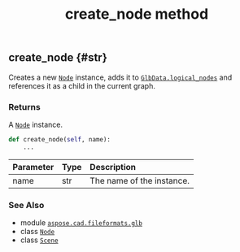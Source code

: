 ﻿---
title: create_node method
second_title: Aspose.CAD for Python via .NET API References
description: 
type: docs
weight: 20
url: /python-net/aspose.cad.fileformats.glb/scene/create_node/
is_root: false
---

## create_node {#str}

Creates a new [`Node`](/cad/python-net/aspose.cad.fileformats.glb/node) instance,
adds it to [`GlbData.logical_nodes`](/cad/python-net/aspose.cad.fileformats.glb/glbdata#logical_nodes)
and references it as a child in the current graph.


### Returns 


A [`Node`](/cad/python-net/aspose.cad.fileformats.glb/node) instance.


```python
def create_node(self, name):
    ...
```


| Parameter | Type | Description |
| :- | :- | :- |
| name | str | The name of the instance. |



### See Also
* module [`aspose.cad.fileformats.glb`](../../)
* class [`Node`](/cad/python-net/aspose.cad.fileformats.glb/node)
* class [`Scene`](/cad/python-net/aspose.cad.fileformats.glb/scene)
